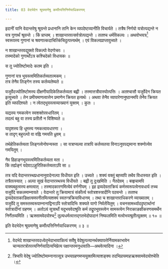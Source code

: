 ```yaml
---
title: 03 वेदभेदेन श्रूयमाणेषु कर्मोत्पत्तिनिर्णयाधिकरणम्

---
```

इदानीं यानि वेदान्तरेषु श्रूयन्ते प्रधानानि तानि केन व्यपदेष्टव्यानीति विचार्यते । तत्रैष निर्णयो यत्रोत्पद्यन्ते न यत्र गुणार्थं श्रूयन्ते । किं प्राप्तम् । शाखान्तरवत्सर्वत्रोत्पद्यन्ते । ततश्च धर्मविकल्पः । अथवोभयत्र[^1] स्वरूपस्य गुणानां च श्रवणात्कदाचित्किंचिदुत्पत्त्यर्थम् । एवं विकल्पप्राप्तावुच्यते ।

[^1]: वेदभेदे शाखान्तरवदध्येतृभेदाभावान्नित्यं सर्वेषु वेदेषूत्पत्यानर्थक्यापत्तेर्नियामकाभावेन चान्यतरत्रोत्पत्त्यनिर्णयादित्यभिप्रेत्य पक्षान्तरमनुधावाति—अथवेत्यादिना ।


न शाखान्तरवद्युक्तो विकल्पो वेदगोचरः ।  
तस्मादेको गुणार्थोऽत्र कश्चिदेको विधायकः ॥  


स तु ज्योतिष्टोमादेः कतम इति ।

गुणानां यत्र भूयस्त्वमितिकर्तव्यतात्मकम् ।  
तत्र तेनैव लिङ्गेन तस्य कर्तव्यतेष्यते ॥  


यजुर्वेदज्योतिष्टोमस्य दीक्षणीयादिकेतिकर्तव्यता बह्वी । तस्मात्तत्रौवास्योत्पत्तिः । अतश्चासौ यजुर्वेदेन क्रियत इत्युच्यते । तेन प्रमीयमाणत्वात्तेन प्रमाणेन क्रियत इत्यर्थः । अथवा तेनैव व्यापारेणानुष्ठानमपि तेनैव क्रियत इति व्यपदिश्यते । न त्वेतद्भूयस्त्वव्याख्यानं युक्तम् । कुतः ।

यद्यस्य गमकत्वेन स्वशक्तेरवधारितम् ।  
तदल्पं बहु वा तस्य प्रतीतौ न विशिष्यते ॥  


यादृशस्य हि धूमस्य गमकत्वावधारणा ।  
स तादृग् बहुरल्पो वा वह्नि गमयति ध्रुवम् ॥  


तथेहेतिकर्तव्यता लिङ्गत्वेनोपन्यस्ता । सा यत्राप्यल्पा तत्रापि कर्तव्यतया विनाऽनुपपद्यमाना शक्नोत्येव गमयितुम् ।

नैव हिहाङ्गभूयस्त्वमितिकर्तव्यता मता ।  
किं तर्ह्यङ्गं यदेवाऽऽहुरितिकर्तव्यताऽपि सा ॥  


तत्र यदि वेदान्तरस्थप्रधानानुवादेनाल्पा विधीयत इति । उच्यते । शक्यं वक्तुं बह्व्यपि तथैव विधास्यत इति । तत्रैतत्स्यात् । अल्पा सुखं वेदान्तरस्थस्य विधीयते । बह्वी तु दुःखमिति । नैतदेवम् । बव्हृचामपि वाक्यबहुत्वस्य क्षमत्वात् । तस्मादकारणमित्येवं वर्णनीयम् । इह द्रव्यदेवताक्रियं कर्मस्वरूपत्वेनावधार्य तच्च यजुर्वेदे सकलमाम्नायते । वेदान्तरे तु क्रियामात्रं संकीर्त्य स्तोत्रशस्त्रादीनि पठ्यन्ते । ततश्च द्रव्यदेवताकाङिक्षत्वमपनीतमित्यशक्यं स्वतन्त्रक्रियाविधानम् । तथा च शाखान्तराधिकरणे व्याख्यातम् । यजुर्वेदे तु समस्तस्वरूपाम्नानाद्विनाऽपि स्तोत्रादिभिः शक्यते यागो निर्वर्तयितुम् । वचनसामर्थ्याददृष्टार्थानां स्तोत्रादीनां ग्रहणम् । अतोऽयं सूत्रार्थो यदुभयवेदश्रुति कर्म तद्रूपभूयस्त्वेन सामस्त्येन निराकाङक्षीकरणसमर्थेन निर्णेतव्यमिति । ऋक्सामवेदयोश्च[^2] तुल्यधर्मत्वात्तद्गतभेदोपादानं निष्फलमिति मत्वोभयश्रुतीत्युक्तम् ॥ १० ॥

[^2]: त्रिप्वपि वेदेषु ज्योतिष्टोमाम्नानात्सूत्र उभयग्रहणमप्ययुक्तमित्याशङ्क्य तदभिप्रायमाहऋक्सामवेदयोश्चेति ।


इति वेदभेदेन श्रूयमाणेषु कर्मोत्पत्तिनिर्णयाधिकरणम् ॥ ३ ॥